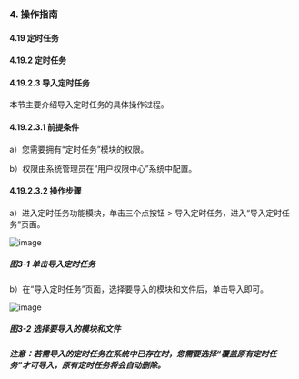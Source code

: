### 4. 操作指南

#### 4.19 定时任务

#### 4.19.2 定时任务

#### 4.19.2.3 导入定时任务

本节主要介绍导入定时任务的具体操作过程。

#### 4.19.2.3.1 前提条件

a）您需要拥有“定时任务”模块的权限。

b）权限由系统管理员在“用户权限中心”系统中配置。

#### 4.19.2.3.2 操作步骤

a）进入定时任务功能模块，单击三个点按钮 > 导入定时任务，进入“导入定时任务”页面。

![image](https://user-images.githubusercontent.com/79617492/199693321-e4474e10-bcc2-489e-b0e0-6729cdba0a3f.png)

##### 图3-1 单击导入定时任务

b）在“导入定时任务”页面，选择要导入的模块和文件后，单击导入即可。

![image](https://user-images.githubusercontent.com/79617492/199693340-1f2b06bb-118b-42c5-b30b-37863addcb0d.png)

##### 图3-2 选择要导入的模块和文件

##### 注意：若需导入的定时任务在系统中已存在时，您需要选择“覆盖原有定时任务”才可导入，原有定时任务将会自动删除。
